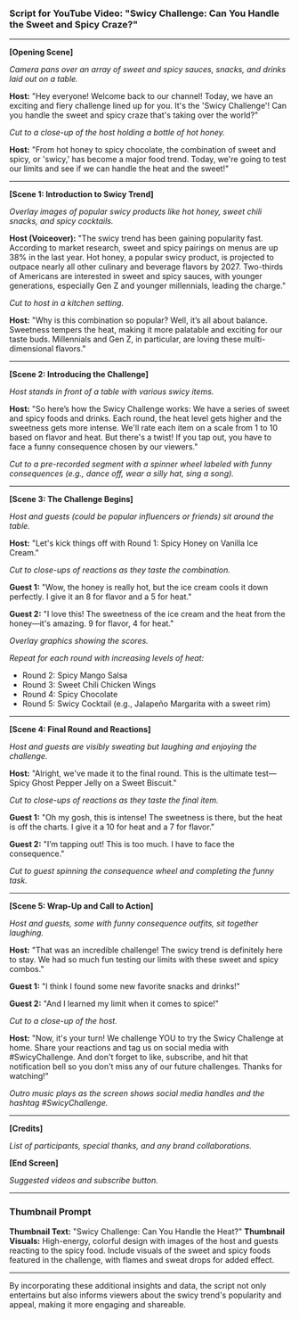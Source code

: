 ### Script for YouTube Video: "Swicy Challenge: Can You Handle the Sweet and Spicy Craze?"

---

**[Opening Scene]**

*Camera pans over an array of sweet and spicy sauces, snacks, and drinks laid out on a table.*

**Host:** "Hey everyone! Welcome back to our channel! Today, we have an exciting and fiery challenge lined up for you. It's the 'Swicy Challenge'! Can you handle the sweet and spicy craze that's taking over the world?"

*Cut to a close-up of the host holding a bottle of hot honey.*

**Host:** "From hot honey to spicy chocolate, the combination of sweet and spicy, or 'swicy,' has become a major food trend. Today, we're going to test our limits and see if we can handle the heat and the sweet!"

---

**[Scene 1: Introduction to Swicy Trend]**

*Overlay images of popular swicy products like hot honey, sweet chili snacks, and spicy cocktails.*

**Host (Voiceover):** "The swicy trend has been gaining popularity fast. According to market research, sweet and spicy pairings on menus are up 38% in the last year. Hot honey, a popular swicy product, is projected to outpace nearly all other culinary and beverage flavors by 2027. Two-thirds of Americans are interested in sweet and spicy sauces, with younger generations, especially Gen Z and younger millennials, leading the charge."

*Cut to host in a kitchen setting.*

**Host:** "Why is this combination so popular? Well, it’s all about balance. Sweetness tempers the heat, making it more palatable and exciting for our taste buds. Millennials and Gen Z, in particular, are loving these multi-dimensional flavors."

---

**[Scene 2: Introducing the Challenge]**

*Host stands in front of a table with various swicy items.*

**Host:** "So here’s how the Swicy Challenge works: We have a series of sweet and spicy foods and drinks. Each round, the heat level gets higher and the sweetness gets more intense. We'll rate each item on a scale from 1 to 10 based on flavor and heat. But there's a twist! If you tap out, you have to face a funny consequence chosen by our viewers."

*Cut to a pre-recorded segment with a spinner wheel labeled with funny consequences (e.g., dance off, wear a silly hat, sing a song).*

---

**[Scene 3: The Challenge Begins]**

*Host and guests (could be popular influencers or friends) sit around the table.*

**Host:** "Let's kick things off with Round 1: Spicy Honey on Vanilla Ice Cream."

*Cut to close-ups of reactions as they taste the combination.*

**Guest 1:** "Wow, the honey is really hot, but the ice cream cools it down perfectly. I give it an 8 for flavor and a 5 for heat."

**Guest 2:** "I love this! The sweetness of the ice cream and the heat from the honey—it's amazing. 9 for flavor, 4 for heat."

*Overlay graphics showing the scores.*

*Repeat for each round with increasing levels of heat:*

- Round 2: Spicy Mango Salsa
- Round 3: Sweet Chili Chicken Wings
- Round 4: Spicy Chocolate
- Round 5: Swicy Cocktail (e.g., Jalapeño Margarita with a sweet rim)

---

**[Scene 4: Final Round and Reactions]**

*Host and guests are visibly sweating but laughing and enjoying the challenge.*

**Host:** "Alright, we've made it to the final round. This is the ultimate test—Spicy Ghost Pepper Jelly on a Sweet Biscuit."

*Cut to close-ups of reactions as they taste the final item.*

**Guest 1:** "Oh my gosh, this is intense! The sweetness is there, but the heat is off the charts. I give it a 10 for heat and a 7 for flavor."

**Guest 2:** "I’m tapping out! This is too much. I have to face the consequence."

*Cut to guest spinning the consequence wheel and completing the funny task.*

---

**[Scene 5: Wrap-Up and Call to Action]**

*Host and guests, some with funny consequence outfits, sit together laughing.*

**Host:** "That was an incredible challenge! The swicy trend is definitely here to stay. We had so much fun testing our limits with these sweet and spicy combos."

**Guest 1:** "I think I found some new favorite snacks and drinks!"

**Guest 2:** "And I learned my limit when it comes to spice!"

*Cut to a close-up of the host.*

**Host:** "Now, it's your turn! We challenge YOU to try the Swicy Challenge at home. Share your reactions and tag us on social media with #SwicyChallenge. And don't forget to like, subscribe, and hit that notification bell so you don't miss any of our future challenges. Thanks for watching!"

*Outro music plays as the screen shows social media handles and the hashtag #SwicyChallenge.*

---

**[Credits]**

*List of participants, special thanks, and any brand collaborations.*

**[End Screen]**

*Suggested videos and subscribe button.*

---

### Thumbnail Prompt

**Thumbnail Text:** "Swicy Challenge: Can You Handle the Heat?"
**Thumbnail Visuals:** High-energy, colorful design with images of the host and guests reacting to the spicy food. Include visuals of the sweet and spicy foods featured in the challenge, with flames and sweat drops for added effect.

---

By incorporating these additional insights and data, the script not only entertains but also informs viewers about the swicy trend's popularity and appeal, making it more engaging and shareable.